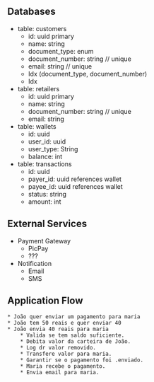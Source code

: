 ## Databases

* table: customers
    * id: uuid primary
    * name: string
    * document_type: enum
    * document_number: string // unique
    * email: string // unique
    * Idx (document_type, document_number)
    * Idx
* table: retailers
    * id: uuid primary
    * name: string
    * document_number: string // unique
    * email: string
* table: wallets
    * id: uuid
    * user_id: uuid
    * user_type: String
    * balance: int
* table: transactions
    * id: uuid
    * payer_id: uuid references wallet
    * payee_id: uuid references wallet
    * status: string
    * amount: int

## External Services

* Payment Gateway
    * PicPay
    * ???
* Notification
    * Email
    * SMS

## Application Flow

    * João quer enviar um pagamento para maria
    * João tem 50 reais e quer enviar 40
    * João envia 40 reais para maria
        * Valida se tem saldo suficiente.
        * Debita valor da carteira de João.
        * Log dr valor removido.
        * Transfere valor para maria.
        * Garantir se o pagamento foi .enviado.
        * Maria recebe o pagamento.
        * Envia email para maria.